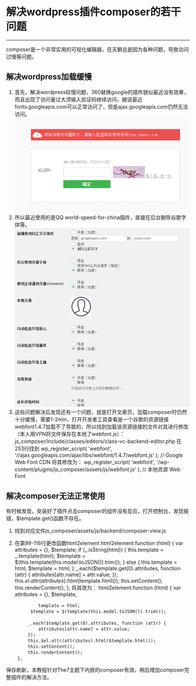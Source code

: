 # 解决wordpress插件composer的若干问题
---
composer是一个非常实用的可视化编辑器，在天朝总是因为各种问题，导致访问过慢等问题。
## 解决wordpress加载缓慢
1. 首先，解决wordpress较慢问题，360替换google的插件貌似最近没有效果，而且出现了访问量过大须输入验证码继续访问，据说最近fonts.googleapis.com可以正常访问了，但是ajax.googleapis.com仍然无法访问。
![useso最近访问不了](img/useso.png)
2. 所以最近使用的是QQ world-speed-for-china插件，直接在后台删除谷歌字体等。
![QQ world-speed-for-china](img/qqworld.png)
3. 这些问题解决后发现还有一个问题，就是打开文章页，加载composer时仍然十分缓慢，需要1-2min，打开开发者工具查看是一个谷歌的资源链接webfont1.4.7加载不了导致的，所以找到加载该资源链接的文件对其进行修改（本人用VPN将文件保存在本地了webfont.js）：
		js_composer/include/classes/editors/class-vc-backend-editor.php
在253行找到
		wp_register_script( 'webfont', '//ajax.googleapis.com/ajax/libs/webfont/1.4.7/webfont.js' ); // Google Web Font CDN
将其修改为：
		wp_register_script( 'webfont', '/wp-content/plugins/js_composer/assets/js/webfont.js' ); // 本地资源 Web Font
## 解决composer无法正常使用
有时候发现，安装好了插件点击composer的组件没有反应，打开控制台，发现报错，$template.get()函数不存在。
1. 找到对应文件js_composer/assets/js/backend/composer-view.js
2. 在第99-116行更改函数html2element
		html2element:function (html) {
            var attributes = {},
                $template;
            if (_.isString(html)) {
                this.template = _.template(html);
               $template = $(this.template(this.model.toJSON()).trim());
            } else {
                this.template = html;
                $template = html;
            }
			_.each($template.get(0).attributes, function (attr) {
                attributes[attr.name] = attr.value;
            });
            this.$el.attr(attributes).html($template.html());
            this.setContent();
            this.renderContent();
        },
将其改为：
		html2element:function (html) {
            var attributes = {},
                $template,

                template = html;
			 $template = $(template(this.model.toJSON()).trim());

            _.each($template.get(0).attributes, function (attr) {
                attributes[attr.name] = attr.value;
            });
            this.$el.attr(attributes).html($template.html());
            this.setContent();
            this.renderContent();
        },
保存刷新，本教程针对The7主题下内嵌的composer有效，稍后增加composer完整插件的解决方法。